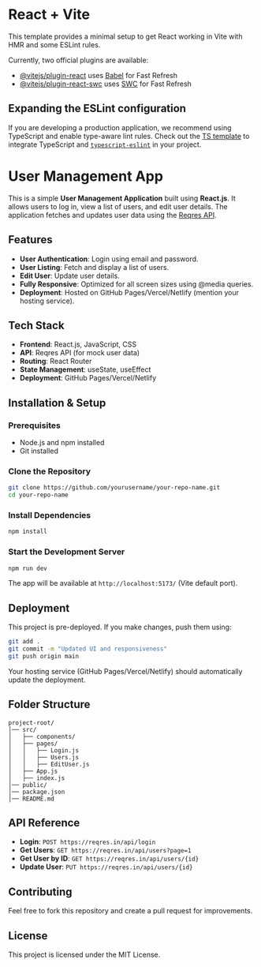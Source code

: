 # React + Vite

This template provides a minimal setup to get React working in Vite with HMR and some ESLint rules.

Currently, two official plugins are available:

- [@vitejs/plugin-react](https://github.com/vitejs/vite-plugin-react/blob/main/packages/plugin-react/README.md) uses [Babel](https://babeljs.io/) for Fast Refresh
- [@vitejs/plugin-react-swc](https://github.com/vitejs/vite-plugin-react-swc) uses [SWC](https://swc.rs/) for Fast Refresh

## Expanding the ESLint configuration

If you are developing a production application, we recommend using TypeScript and enable type-aware lint rules. Check out the [TS template](https://github.com/vitejs/vite/tree/main/packages/create-vite/template-react-ts) to integrate TypeScript and [`typescript-eslint`](https://typescript-eslint.io) in your project.

# User Management App

This is a simple **User Management Application** built using **React.js**. It allows users to log in, view a list of users, and edit user details. The application fetches and updates user data using the [Reqres API](https://reqres.in/).

## Features

- **User Authentication**: Login using email and password.
- **User Listing**: Fetch and display a list of users.
- **Edit User**: Update user details.
- **Fully Responsive**: Optimized for all screen sizes using @media queries.
- **Deployment**: Hosted on GitHub Pages/Vercel/Netlify (mention your hosting service).

## Tech Stack

- **Frontend**: React.js, JavaScript, CSS
- **API**: Reqres API (for mock user data)
- **Routing**: React Router
- **State Management**: useState, useEffect
- **Deployment**: GitHub Pages/Vercel/Netlify

## Installation & Setup

### Prerequisites
- Node.js and npm installed
- Git installed

### Clone the Repository
```sh
git clone https://github.com/yourusername/your-repo-name.git
cd your-repo-name
```

### Install Dependencies
```sh
npm install
```

### Start the Development Server
```sh
npm run dev
```
The app will be available at `http://localhost:5173/` (Vite default port).

## Deployment
This project is pre-deployed. If you make changes, push them using:
```sh
git add .
git commit -m "Updated UI and responsiveness"
git push origin main
```
Your hosting service (GitHub Pages/Vercel/Netlify) should automatically update the deployment.

## Folder Structure
```
project-root/
│── src/
│   ├── components/
│   ├── pages/
│   │   ├── Login.js
│   │   ├── Users.js
│   │   ├── EditUser.js
│   ├── App.js
│   ├── index.js
│── public/
│── package.json
│── README.md
```

## API Reference
- **Login**: `POST https://reqres.in/api/login`
- **Get Users**: `GET https://reqres.in/api/users?page=1`
- **Get User by ID**: `GET https://reqres.in/api/users/{id}`
- **Update User**: `PUT https://reqres.in/api/users/{id}`

## Contributing
Feel free to fork this repository and create a pull request for improvements.

## License
This project is licensed under the MIT License.

